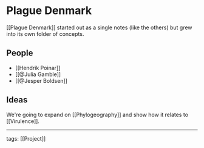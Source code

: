 # Plague Denmark

[[Plague Denmark]] started out as a single notes (like the others) but grew into its own folder of concepts.

## People
- [[Hendrik Poinar]]
- [[@Julia Gamble]]
- [[@Jesper Boldsen]]

## Ideas
We're going to expand on [[Phylogeography]] and show how it relates to [[Virulence]].

---

tags: [[Project]]